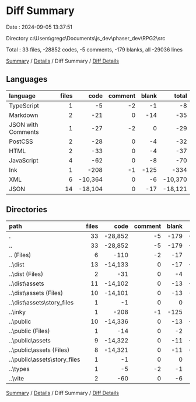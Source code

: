 # Diff Summary

Date : 2024-09-05 13:37:51

Directory c:\\Users\\gregc\\Documents\\js_dev\\phaser_dev\\RPG2\\src

Total : 33 files,  -28852 codes, -5 comments, -179 blanks, all -29036 lines

[Summary](results.md) / [Details](details.md) / Diff Summary / [Diff Details](diff-details.md)

## Languages
| language | files | code | comment | blank | total |
| :--- | ---: | ---: | ---: | ---: | ---: |
| TypeScript | 1 | -5 | -2 | -1 | -8 |
| Markdown | 2 | -21 | 0 | -14 | -35 |
| JSON with Comments | 1 | -27 | -2 | 0 | -29 |
| PostCSS | 2 | -28 | 0 | -4 | -32 |
| HTML | 2 | -33 | 0 | -4 | -37 |
| JavaScript | 4 | -62 | 0 | -8 | -70 |
| Ink | 1 | -208 | -1 | -125 | -334 |
| XML | 6 | -10,364 | 0 | -6 | -10,370 |
| JSON | 14 | -18,104 | 0 | -17 | -18,121 |

## Directories
| path | files | code | comment | blank | total |
| :--- | ---: | ---: | ---: | ---: | ---: |
| . | 33 | -28,852 | -5 | -179 | -29,036 |
| .. | 33 | -28,852 | -5 | -179 | -29,036 |
| .. (Files) | 6 | -110 | -2 | -17 | -129 |
| ..\\dist | 13 | -14,133 | 0 | -17 | -14,150 |
| ..\\dist (Files) | 2 | -31 | 0 | -4 | -35 |
| ..\\dist\\assets | 11 | -14,102 | 0 | -13 | -14,115 |
| ..\\dist\\assets (Files) | 10 | -14,101 | 0 | -13 | -14,114 |
| ..\\dist\\assets\\story_files | 1 | -1 | 0 | 0 | -1 |
| ..\\inky | 1 | -208 | -1 | -125 | -334 |
| ..\\public | 10 | -14,336 | 0 | -13 | -14,349 |
| ..\\public (Files) | 1 | -14 | 0 | -2 | -16 |
| ..\\public\\assets | 9 | -14,322 | 0 | -11 | -14,333 |
| ..\\public\\assets (Files) | 8 | -14,321 | 0 | -11 | -14,332 |
| ..\\public\\assets\\story_files | 1 | -1 | 0 | 0 | -1 |
| ..\\types | 1 | -5 | -2 | -1 | -8 |
| ..\\vite | 2 | -60 | 0 | -6 | -66 |

[Summary](results.md) / [Details](details.md) / Diff Summary / [Diff Details](diff-details.md)